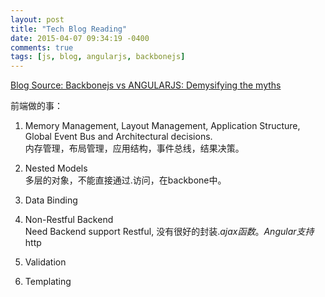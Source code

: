 ```yaml
---
layout: post
title: "Tech Blog Reading"
date: 2015-04-07 09:34:19 -0400
comments: true
tags: [js, blog, angularjs, backbonejs]
---
```


[Blog Source: Backbonejs vs ANGULARJS: Demysifying the myths](http://blog.nebithi.com/backbone-and-angular-demystifying-the-myths/)  

前端做的事：  
1.  Memory Management, Layout Management, Application Structure, Global Event Bus and Architectural decisions.  
内存管理，布局管理，应用结构，事件总线，结果决策。  

<!--more-->
2.  Nested Models   
多层的对象，不能直接通过.访问，在backbone中。

3.  Data Binding    

4.  Non-Restful Backend     
Need Backend support Restful, 没有很好的封装$.ajax函数。Angular支持$http  

5.  Validation  

6.  Templating  
